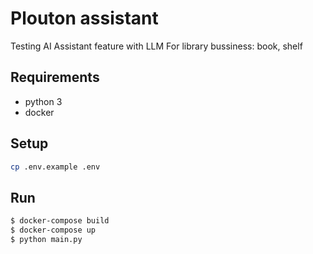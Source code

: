 # Plouton assistant

Testing AI Assistant feature with LLM
For library bussiness: book, shelf

## Requirements
- python 3
- docker

## Setup

```bash
cp .env.example .env
```

## Run

```bash
$ docker-compose build
$ docker-compose up
$ python main.py
```
